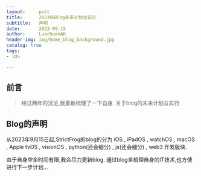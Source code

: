 ```yaml
---
layout:     post
title:      2023年Blog未来计划与实行
subtitle:   声明
date:       2023-09-15
author:     LuochuanAD
header-img: img/home_blog_background.jpg
catalog: true
tags:
- iOS 

---
```


## 前言

>经过两年的沉沦,我重新梳理了一下自身. 关于blog的未来计划与实行


## Blog的声明

从2023年9月15日起,StrictFrog的blog的分为 iOS , iPadOS , watchOS , macOS , Apple tvOS , visionOS , python(还会细分) , js(还会细分) , web3 开发版块.

由于自身空余时间有限,我会尽力更新blog. 通过blog来梳理自身的IT技术,也方便进行下一步计划... 

